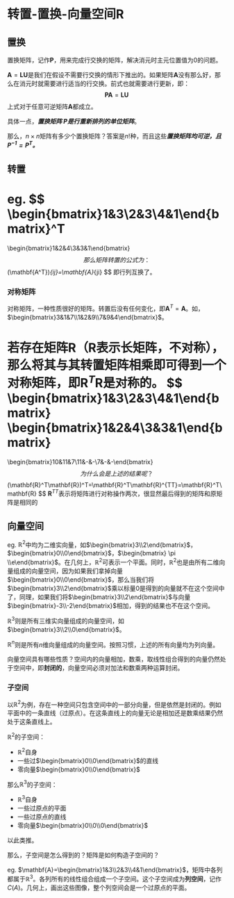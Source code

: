#   转置-置换-向量空间R

## 置换

置换矩阵，记作$\mathbf{P}$，用来完成行交换的矩阵，解决消元时主元位置值为0的问题。

$\mathbf{A}=\mathbf{L}\mathbf{U}$是我们在假设不需要行交换的情形下推出的。如果矩阵$\mathbf{A}$没有那么好，那么在消元时就需要进行适当的行交换。前式也就需要进行更新，即：
$$
\mathbf{P}\mathbf{A}=\mathbf{L}\mathbf{U}
$$
上式对于任意可逆矩阵$\mathbf{A}$都成立。

具体一点，***置换矩阵  $\mathbf{P}$是行重新排列的单位矩阵***。

那么，$n \times n$矩阵有多少个置换矩阵？答案是$n!$种，而且这些***置换矩阵均可逆，且   $\mathbf{P^{-1}}=\mathbf{P^T}$。***

## 转置

eg. 
$$
\begin{bmatrix}1&3\\2&3\\4&1\end{bmatrix}^T
=
\begin{bmatrix}1&2&4\\3&3&1\end{bmatrix}
$$
那么矩阵转置的公式为：
$$
(\mathbf{A^T})_{ij}=\mathbf{A}_{ji}
$$
即行列互换了。

### 对称矩阵

对称矩阵，一种性质很好的矩阵。转置后没有任何变化，即$\mathbf{A}^T=\mathbf{A}$。如，$\begin{bmatrix}3&1&7\\1&2&9\\7&9&4\end{bmatrix}$。

若存在矩阵$\mathbf{R}$（$\mathbf{R}$表示长矩阵，不对称），那么将其与其转置矩阵相乘即可得到一个对称矩阵，即$\mathbf{R}^T\mathbf{R}$是对称的。
$$
\begin{bmatrix}1&3\\2&3\\4&1\end{bmatrix}
\begin{bmatrix}1&2&4\\3&3&1\end{bmatrix}
=
\begin{bmatrix}10&11&7\\11&-&-\\7&-&-\end{bmatrix}
$$
为什么会是上述的结果呢？
$$
(\mathbf{R}^T\mathbf{R})^T=\mathbf{R}^T\mathbf{R}^{TT}=\mathbf{R}^T\mathbf{R}
$$
$\mathbf{R}^{TT}$表示将矩阵进行对称操作两次，很显然最后得到的矩阵和原矩阵是相同的

## 向量空间

eg. $\mathbb{R}^2$中均为二维实向量，如$\begin{bmatrix}3\\2\end{bmatrix}$，$\begin{bmatrix}0\\0\end{bmatrix}$，$\begin{bmatrix} \pi \\e\end{bmatrix}$。在几何上，$\mathbb{R}^2$可表示一个平面。同时，$\mathbb{R}^2$也是由所有二维向量组成的向量空间，因为如果我们拿掉向量$\begin{bmatrix}0\\0\end{bmatrix}$，那么当我们将$\begin{bmatrix}3\\2\end{bmatrix}$乘以标量0是得到的向量就不在这个空间中了，同理，如果我们将$\begin{bmatrix}3\\2\end{bmatrix}$与向量$\begin{bmatrix}-3\\-2\end{bmatrix}$相加，得到的结果也不在这个空间。

$\mathbb{R}^3$则是所有三维实向量组成的向量空间，如$\begin{bmatrix}3\\2\\0\end{bmatrix}$。

$\mathbb{R}^n$则是所有$n$维向量组成的向量空间。按照习惯，上述的所有向量均为列向量。

向量空间具有哪些性质？空间内的向量相加，数乘，取线性组合得到的向量仍然处于空间中，即**封闭的**，向量空间必须对加法和数乘两种运算封闭。

### 子空间

以$\mathbb{R}^2$为例，存在一种空间只包含空间中的一部分向量，但是依然是封闭的。例如平面中的一条直线（过原点）。在这条直线上的向量无论是相加还是数乘结果仍然处于这条直线上。

$\mathbb{R}^2$的子空间：

- $\mathbb{R}^2$自身
- 一些过$\begin{bmatrix}0\\0\end{bmatrix}$的直线
- 零向量$\begin{bmatrix}0\\0\end{bmatrix}$

那么$\mathbb{R}^3$的子空间：

- $\mathbb{R}^3$自身
- 一些过原点的平面
- 一些过原点的直线
- 零向量$\begin{bmatrix}0\\0\\0\end{bmatrix}$

以此类推。

那么，子空间是怎么得到的？矩阵是如何构造子空间的？

eg. $\mathbf{A}=\begin{bmatrix}1&3\\2&3\\4&1\end{bmatrix}$，矩阵中各列都属于$\mathbb{R}^3$。各列所有的线性组合组成一个子空间。这个子空间成为**列空间**，记作$C(A)$。几何上，画出这些图像，整个列空间会是一个过原点的平面。